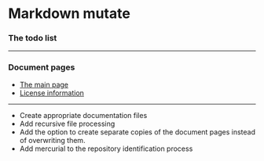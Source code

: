 # Markdown mutate
### The todo list


----
### Document pages
* [The main page](https://github.com/restarian/markdown_mutate/blob/master/doc/README.md)
* [License information](https://github.com/restarian/markdown_mutate/blob/master/doc/license.md)

----

* Create appropriate documentation files
* Add recursive file processing
* Add the option to create separate copies of the document pages instead of overwriting them.
* Add mercurial to the repository identification process
